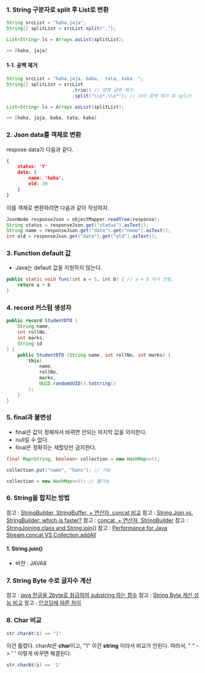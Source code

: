### 1. String 구분자로 split 후 List로 변환
```Java
String srcList = "haha,jaja";
String[] splitList = srcList.split(",");

List<String> ls = Arrays.asList(splitList);

>> [haha, jaja]
```

#### 1-1. 공백 제거
```Java
String srcList = "haha,jaja, baba,  tata, kaka  ";
String[] splitList = srcList
						.trim() // 양쪽 공백 제거
						.split("\\s*,\\s*"); // 사이 공백 제거 후 split

List<String> ls = Arrays.asList(splitList);

>> [haha, jaja, baba, tata, kaka]
```

### 2. Json data를 객체로 변환
respose data가 다음과 같다.
```json
{
	status: 'Y'
	data: {
		name: 'haha',
		old: 20
	}
}
```
이를 객체로 변환하려면 다음과 같이 작성하자.
```Java
JsonNode responseJson = objectMapper.readTree(response);
String status = responseJson.get("status").asText();
String name = responseJson.get("data").get("name").asText();
int old = responseJson.get("data").get("old").asText();
```

### 3. Function default 값
- Java는 default 값을 지원하지 않는다.
```java
public static void func(int a = 5, int b) { // a = 5 이거 안됨.
	return a + b
}
```

### 4. record 커스텀 생성자
```java
public record StudentDTO (
	String name,
	int rollNo,
	int marks,
	String id
) {
    public StudentDTO (String name, int rollNo, int marks) {
        this(
	        name,
	        rollNo,
	        marks,
	        UUID.randomUUID().toString()
	    );
    }
}
```

### 5. final과 불변성
- final은 값이 정해져서 바뀌면 안되는 마지막 값을 의미한다.
- null일 수 없다.
- final은 정확히는 재할당만 금지한다.
```java
final Map<String, boolean> collection = new HashMap<>();

collection.put("name", "hans"); // 가능

collection = new HashMap<>(); // 불가능
```

### 6. String을 합치는 방법
참고 : [StringBuilder, StringBuffer, + 연산자, concat 비교](https://futurecreator.github.io/2018/06/02/java-string-concatenation)
참고 : [String.Join vs. StringBuilder: which is faster?](https://stackoverflow.com/questions/585860/string-join-vs-stringbuilder-which-is-faster)
참고 : [concat, + 연산자, StringBuilder](https://devdy.tistory.com/9)
참고 : [StringJoining.class and String.join()](https://parkhyeokjin.github.io/java/2019/07/18/StringJoining.html)
참고 : [Performance for Java Stream.concat VS Collection.addAll](https://stackoverflow.com/questions/41622027/performance-for-java-stream-concat-vs-collection-addall)

#### 1. String.join()
- 버전 : JAVA8

### 7. String Byte 수로 글자수 계산
참고 : [java 한글을 2byte로 취급하여 substring 하는 함수](https://databook.tistory.com/39)
참고 : [String Byte 계산 성능 비교](https://programmingsummaries.tistory.com/239)
참고 : [인코딩에 따른 차이](https://hgko1207.github.io/2021/03/10/java-dev-6/)

### 8. Char 비교
```java
str.charAt(i) == "1"
```

이건 틀렸다. charAt은 **char**이고, "1" 이건 **string** 이라서 비교가 안된다.
따라서, " " -> ' ' 이렇게 바꾸면 해결된다.

```java
str.charAt(i) == '1'
```

